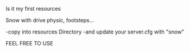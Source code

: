 Is it my first resources 

Snow with drive physic, footsteps...


-copy into resources Directory
-and update your server.cfg with "snow"



FEEL FREE TO USE
